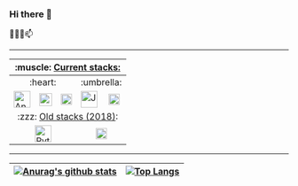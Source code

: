 ### Hi there 👋
👯🌱🌱📫
<!--
**borisBelloc/borisBelloc** is a ✨ _special_ ✨ repository because its `README.md` (this file) appears on your GitHub profile.

Here are some ideas to get you started:

- 🔭 I’m currently working on ...
- 🌱 I’m currently learning ...
- 👯 I’m looking to collaborate on ...
- 🤔 I’m looking for help with ...
- 💬 Ask me about ...
- 📫 How to reach me: ...
- 😄 Pronouns: ...
- ⚡ Fun fact: ...
-->

<hr>

<p align="center">    
    <table>
        <thead>
            <tr>
                <th colspan=5 >:muscle: <ins>Current stacks:</ins></th>
            </tr>
        </thead>
        <tbody>
            <tr>
                <td colspan=3 align="center">:heart:</th>
                <td colspan=2 align="center">:umbrella:</th>
            </tr>
            <tr>
                <td><img height="30" src="https://angular.io/assets/images/logos/angular/angular.svg" alt="Angular"></td>
                <td><img height="23" src="https://upload.wikimedia.org/wikipedia/commons/thumb/6/6a/JavaScript-logo.png/600px-JavaScript-logo.png" alt="JavaScript"></td>
                <td><img height="20" src="https://upload.wikimedia.org/wikipedia/commons/thumb/f/fd/JQuery-Logo.svg/524px-JQuery-Logo.svg.png" alt="jQuery"></td>
                <td><img height="30" src="https://upload.wikimedia.org/wikipedia/fr/thumb/2/2e/Java_Logo.svg/322px-Java_Logo.svg.png" alt="Java"></td>
                <td><img height="20" src="https://spring.io/images/spring-logo-9146a4d3298760c2e7e49595184e1975.svg" alt="Spring"></td>
            </tr>
            <tr>
                <td colspan=5 align="center">:zzz: <ins>Old stacks (2018)</ins>:</th>
            </tr>
            <tr>
                <td colspan=3 align="center"><img height="30" src="https://www.python.org/static/community_logos/python-logo.png" alt="Python"></th>
                <td colspan=2 align="center"><img height="20" src="https://static.djangoproject.com/img/logos/django-logo-positive.png" alt="Django"></th>
            </tr>
        </tbody>
    </table>
</p>

<hr>

<center>
    
| [![Anurag's github stats](https://github-readme-stats.vercel.app/api?username=borisBelloc&count_private=true&show_icons=true&theme=monokai)](https://github.com/borisBelloc) | [![Top Langs](https://github-readme-stats.vercel.app/api/top-langs/?username=borisBelloc&layout=compact&langs_count=8&theme=monokai)](https://github.com/borisBelloc)  |
|----|----|

</center>


